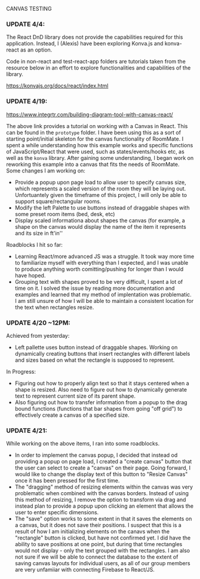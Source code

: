 CANVAS TESTING

### UPDATE 4/4:
The React DnD library does not provide the capabilities required for this application. Instead, I (Alexis) have been exploring Konva.js and konva-react as an option.

Code in non-react and test-react-app folders are tutorials taken from the resource below in an effort to explore functionalities and capabilities of the library. 

https://konvajs.org/docs/react/index.html

### UPDATE 4/19:

https://www.integrtr.com/building-diagram-tool-with-canvas-react/

The above link provides a tutorial on working with a Canvas in React. This can be found in the `prototype` folder. I have been using this as a sort of starting point/initial skeleton for the canvas functionality of RoomMate. I spent a while understanding how this example works and specific functions of JavaScript/React that were used, such as states/events/hooks etc, as well as the `konva` library. After gaining some understanding, I began work on reworking this example into a canvas that fits the needs of RoomMate. Some changes I am working on:

* Provide a popup upon page load to allow user to specify canvas size, which represents a scaled version of the room they will be laying out. Unfortuantely given the timeframe of this project, I will only be able to support square/rectangular rooms.
* Modify the left Palette to use buttons instead of draggable shapes with some preset room items (bed, desk, etc)
* Display scaled informationa about shapes the canvas (for example, a shape on the canvas would display the name of the item it represents and its size in ft'in''

Roadblocks I hit so far:
* Learning React/more advanced JS was a struggle. It took way more time to familiarize myself with everything than I expected, and I was unable to produce anything worth comitting/pushing for longer than I would have hoped. 
* Grouping text with shapes proved to be very difficult, I spent a lot of time on it. I solved the issue by reading more documentation and examples and learned that my method of implentation was problematic. I am still unsure of how I will be able to maintain a consistent location for the text when rectangles resize.


### UPDATE 4/20 ~12PM:

Achieved from yesterday:
* Left pallette uses button instead of draggable shapes. Working on dynamically creating buttons that insert rectangles with different labels and sizes based on what the rectangle is supposed to represent.

In Progress:
* Figuring out how to properly align text so that it stays centered when a shape is resized. Also need to figure out how to dynamically generate text to represent current size of its parent shape.
* Also figuring out how to transfer information from a popup to the drag bound functions (functions that bar shapes from going "off grid") to effectively create a canvas of a specified size. 


### UPDATE 4/21:

While working on the above items, I ran into some roadblocks. 
* In order to implement the canvas popup, I decided that instead od providing a popup on page load, I created a "create canvas" button that the user can select to create a "canvas" on their page. Going forward, I would like to change the display text of this button to "Resize Canvas" once it has been pressed for the first time. 
* The "dragging" method of resizing elements within the canvas was very problematic when combined with the canvas borders. Instead of using this method of resizing, I remove the option to transform via drag and instead plan to provide a popup upon clicking an element that allows the user to enter specific dimensions. 
* The "save" option works to some extent in that it saves the elements on a canvas, but it does not save their positions. I suspect that this is a result of how I am initializing elements on the canavs when the "rectangle" button is clicked, but have not confirmed yet. I did have the ability to save positions at one point, but during that time rectangles would not display - only the text grouped with the rectangles. I am also not sure if we will be able to connect the database to the extent of saving canvas layouts for individual users, as all of our group members are very unfamiiar with connecting Firebase to React/JS.




